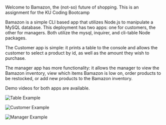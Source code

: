 Welcome to Bamazon, the (not-so) future of shopping. This is an assignment for the KU Coding Bootcamp

Bamazon is a simple CLI based app that utilizes Node.js to manipulate a MySQL database. This deployment has two apps: one for customers, the other for managers. Both utilize the mysql, inquirer, and cli-table Node packages. 

The Customer app is simple: it prints a table to the console and allows the customer to select a product by id, as well as the amount they wish to purchase.

The manager app has more functionality: it allows the manager to view the Bamazon inventory, view which items Bamazon is low on, order products to be restocked, or add new products to the Bamazon inventory. 

Demo videos for both apps are available.


![Table Example](https://i.imgur.com/z7wiBQH.png)

![Customer Example](https://i.imgur.com/yVrLWet.png)

![Manager Example](https://i.imgur.com/YCsqJiW.png)

